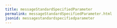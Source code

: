 ```yaml
---
title: messageStandardSpecifiedParameter
permalink: messageStandardSpecifiedParameter.html
jsonid: messagestandardspecifiedparameter
---
```


